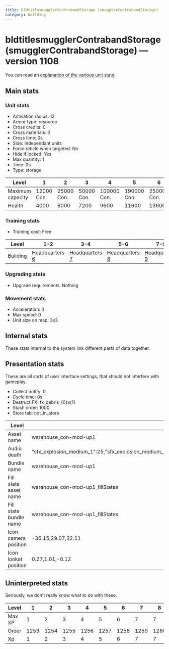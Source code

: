```yaml
---
title: bldtitlesmugglerContrabandStorage (smugglerContrabandStorage)
category: building
---
```


# bldtitlesmugglerContrabandStorage (smugglerContrabandStorage) — version 1108

You can read an [explanation  of the various unit stats](unitexplained.md).

## Main stats

### Unit stats

  * Activation radius: 12
  * Armor type: resource
  * Cross credits: 0
  * Cross materials: 0
  * Cross time: 0s
  * Side: Independant units
  * Force reticle when targeted: No
  * Hide if locked: Yes
  * Max quantity: 1
  * Time: 0s
  * Type: storage

|Level           |1          |2          |3          |4           |5           |6           |7-10        |
|----------------|-----------|-----------|-----------|------------|------------|------------|------------|
|Maximum capacity|12000  Con.|25000  Con.|50000  Con.|100000  Con.|190000  Con.|250000  Con.|280000  Con.|
|Health          |4000       |6000       |7200       |9600        |11600       |13600       |15600       |


### Training stats

  * Training cost: Free

|Level   |1-2                              |3-4                              |5-6                              |7-9                              |10                                |
|--------|---------------------------------|---------------------------------|---------------------------------|---------------------------------|----------------------------------|
|Building|[Headquarters 6](smugglerHQ.html)|[Headquarters 7](smugglerHQ.html)|[Headquarters 8](smugglerHQ.html)|[Headquarters 9](smugglerHQ.html)|[Headquarters 10](smugglerHQ.html)|


### Upgrading stats

  * Upgrade requirements: Nothing

### Movement stats

  * Acceleration: 0
  * Max speed: 0
  * Unit size on map: 3x3

## Internal stats

These stats internal to the system link different parts of data together.


## Presentation stats

These are all sorts of user interface settings, that should not interfere with gameplay.

  * Collect notify: 0
  * Cycle time: 0s
  * Destruct FX: fx_debris_{0}x{1}
  * Stash order: 1000
  * Store tab: not_in_store

|Level                 |1                                                                                                              |2                                                                                                              |3                                                                                                              |4                                                                                                              |5                                                                                                              |6                                                                                                              |7                                                                                                              |8                                                                                                              |9                                                                                                              |10                                                                                                             |
|----------------------|---------------------------------------------------------------------------------------------------------------|---------------------------------------------------------------------------------------------------------------|---------------------------------------------------------------------------------------------------------------|---------------------------------------------------------------------------------------------------------------|---------------------------------------------------------------------------------------------------------------|---------------------------------------------------------------------------------------------------------------|---------------------------------------------------------------------------------------------------------------|---------------------------------------------------------------------------------------------------------------|---------------------------------------------------------------------------------------------------------------|---------------------------------------------------------------------------------------------------------------|
|Asset name            |warehouse_con-mod-up1                                                                                          |warehouse_con-mod-up2                                                                                          |warehouse_con-mod-up3                                                                                          |warehouse_con-mod-up4                                                                                          |warehouse_con-mod-up5                                                                                          |warehouse_con-mod-up6                                                                                          |warehouse_con-mod-up7                                                                                          |warehouse_con-mod-up7                                                                                          |warehouse_con-mod-up7                                                                                          |warehouse_con-mod-up7                                                                                          |
|Audio death           |"sfx_explosion_medium_1":25,"sfx_explosion_medium_2":25,"sfx_explosion_medium_3":25,"sfx_explosion_medium_4":55|"sfx_explosion_medium_1":25,"sfx_explosion_medium_2":25,"sfx_explosion_medium_3":25,"sfx_explosion_medium_4":56|"sfx_explosion_medium_1":25,"sfx_explosion_medium_2":25,"sfx_explosion_medium_3":25,"sfx_explosion_medium_4":57|"sfx_explosion_medium_1":25,"sfx_explosion_medium_2":25,"sfx_explosion_medium_3":25,"sfx_explosion_medium_4":58|"sfx_explosion_medium_1":25,"sfx_explosion_medium_2":25,"sfx_explosion_medium_3":25,"sfx_explosion_medium_4":59|"sfx_explosion_medium_1":25,"sfx_explosion_medium_2":25,"sfx_explosion_medium_3":25,"sfx_explosion_medium_4":60|"sfx_explosion_medium_1":25,"sfx_explosion_medium_2":25,"sfx_explosion_medium_3":25,"sfx_explosion_medium_4":61|"sfx_explosion_medium_1":25,"sfx_explosion_medium_2":25,"sfx_explosion_medium_3":25,"sfx_explosion_medium_4":62|"sfx_explosion_medium_1":25,"sfx_explosion_medium_2":25,"sfx_explosion_medium_3":25,"sfx_explosion_medium_4":63|"sfx_explosion_medium_1":25,"sfx_explosion_medium_2":25,"sfx_explosion_medium_3":25,"sfx_explosion_medium_4":64|
|Bundle name           |warehouse_con-mod-up1                                                                                          |warehouse_con-mod-up2                                                                                          |warehouse_con-mod-up3                                                                                          |warehouse_con-mod-up4                                                                                          |warehouse_con-mod-up5                                                                                          |warehouse_con-mod-up6                                                                                          |warehouse_con-mod-up7                                                                                          |warehouse_con-mod-up7                                                                                          |warehouse_con-mod-up7                                                                                          |warehouse_con-mod-up7                                                                                          |
|Fill state asset name |warehouse_con-mod-up1_fillStates                                                                               |warehouse_con-mod-up2_fillStates                                                                               |warehouse_con-mod-up3_fillStates                                                                               |warehouse_con-mod-up4_fillStates                                                                               |warehouse_con-mod-up5_fillStates                                                                               |warehouse_con-mod-up6_fillStates                                                                               |warehouse_con-mod-up7_fillStates                                                                               |warehouse_con-mod-up7_fillStates                                                                               |warehouse_con-mod-up7_fillStates                                                                               |warehouse_con-mod-up7_fillStates                                                                               |
|Fill state bundle name|warehouse_con-mod-up1_fillStates                                                                               |warehouse_con-mod-up2_fillStates                                                                               |warehouse_con-mod-up3_fillStates                                                                               |warehouse_con-mod-up4_fillStates                                                                               |warehouse_con-mod-up5_fillStates                                                                               |warehouse_con-mod-up6_fillStates                                                                               |warehouse_con-mod-up7_fillStates                                                                               |warehouse_con-mod-up7_fillStates                                                                               |warehouse_con-mod-up7_fillStates                                                                               |warehouse_con-mod-up7_fillStates                                                                               |
|Icon camera position  |-36.15,29.07,32.11                                                                                             |-36.15,29.07,32.11                                                                                             |-36.15,29.07,32.11                                                                                             |-36.15,29.07,32.11                                                                                             |-36.15,29.07,32.11                                                                                             |-36.15,29.07,32.11                                                                                             |-50.51,41.92,41.7                                                                                              |-50.51,41.92,41.7                                                                                              |-50.51,41.92,41.7                                                                                              |-50.51,41.92,41.7                                                                                              |
|Icon lookat position  |0.27,1.01,-0.12                                                                                                |0.27,1.01,-0.12                                                                                                |0.27,1.01,-0.12                                                                                                |0.27,1.01,-0.12                                                                                                |0.27,1.01,-0.12                                                                                                |0.27,1.01,-0.12                                                                                                |0.28,1.29,-0.14                                                                                                |0.28,1.29,-0.14                                                                                                |0.28,1.29,-0.14                                                                                                |0.28,1.29,-0.14                                                                                                |


## Uninterpreted stats

Seriously, we don't really know what to do with these.

|Level |1   |2   |3   |4   |5   |6   |7   |8   |9   |10  |
|------|----|----|----|----|----|----|----|----|----|----|
|Max XP|1   |2   |3   |4   |5   |6   |7   |7   |7   |7   |
|Order |1253|1254|1255|1256|1257|1258|1259|1260|1261|1262|
|Xp    |1   |2   |3   |4   |5   |6   |7   |7   |7   |7   |



